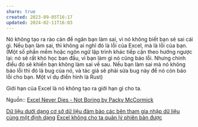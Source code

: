```yaml
---
share: true
created: 2023-09-05T16:17
updated: 2024-02-11T16:03
---
```

Nó không tạo ra rào cản để ngăn bạn làm sai, vì nó không biết bạn sẽ sai cái gì. Nếu bạn làm sai, thì không ai nghĩ đó là lỗi của Excel, mà là lỗi của bạn. (Một số phần mềm hoặc ngôn ngữ lập trình khác tiếp cận theo hướng ngược lại: nó sẽ rất khó học ban đầu, vì bạn làm gì nó cũng báo lỗi. Nhưng chính điều đó sẽ khiến bạn không làm sai về sau. Nếu bạn làm sai mà nó không báo lỗi thì đó là bug của nó, và tác giả sẽ phải sửa bug này để nó còn báo lỗi cho bạn. Một ví dụ điển hình là Rust)

Giới hạn của Excel là nó không tạo ra giới hạn gì cho ta.

Nguồn:: [Excel Never Dies - Not Boring by Packy McCormick](https://www.notboring.co/p/excel-never-dies)

[Dữ liệu dưới dạng cơ sở dữ liệu đảm bảo các bên tham gia nhập dữ liệu cùng một định dạng](../../Ph%C6%B0%C6%A1ng%20th%E1%BB%A9c%20l%C6%B0u%20tr%E1%BB%AF%20d%E1%BB%AF%20li%E1%BB%87u/C%C6%A1%20s%E1%BB%9F%20d%E1%BB%AF%20li%E1%BB%87u/D%E1%BB%AF%20li%E1%BB%87u%20d%C6%B0%E1%BB%9Bi%20d%E1%BA%A1ng%20c%C6%A1%20s%E1%BB%9F%20d%E1%BB%AF%20li%E1%BB%87u%20%C4%91%E1%BA%A3m%20b%E1%BA%A3o%20c%C3%A1c%20b%C3%AAn%20tham%20gia%20nh%E1%BA%ADp%20d%E1%BB%AF%20li%E1%BB%87u%20c%C3%B9ng%20m%E1%BB%99t%20%C4%91%E1%BB%8Bnh%20d%E1%BA%A1ng.md)
[Excel không cho ta quản lý phiên bản được](./Excel%20kh%C3%B4ng%20cho%20ta%20qu%E1%BA%A3n%20l%C3%BD%20phi%C3%AAn%20b%E1%BA%A3n%20%C4%91%C6%B0%E1%BB%A3c.md) 
